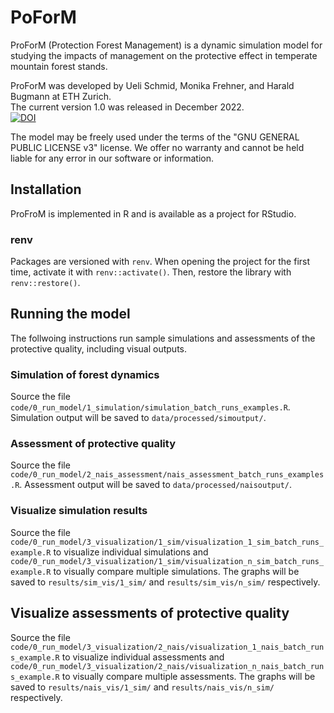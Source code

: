 # PoForM
ProForM (Protection Forest Management) is a dynamic simulation model for studying the impacts of management on the protective effect in temperate mountain forest stands.

ProForM was developed by Ueli Schmid, Monika Frehner, and Harald Bugmann at ETH Zurich.  
The current version 1.0 was released in December 2022.  
[![DOI](https://zenodo.org/badge/572127011.svg)](https://zenodo.org/badge/latestdoi/572127011)  

The model may be freely used under the terms of the "GNU GENERAL PUBLIC LICENSE v3" license.
We offer no warranty and cannot be held liable for any error in our software or information.

## Installation
ProFroM is implemented in R and is available as a project for RStudio.  

### renv
Packages are versioned with `renv`.
When opening the project for the first time, activate it with `renv::activate()`. Then, restore the library with `renv::restore()`.


## Running the model
The follwoing instructions run sample simulations and assessments of the protective quality, including visual outputs.

### Simulation of forest dynamics
Source the file `code/0_run_model/1_simulation/simulation_batch_runs_examples.R`. Simulation output will be saved to
`data/processed/simoutput/`.

### Assessment of protective quality
Source the file `code/0_run_model/2_nais_assessment/nais_assessment_batch_runs_examples.R`. Assessment output will be saved to
`data/processed/naisoutput/`.

### Visualize simulation results
Source the file `code/0_run_model/3_visualization/1_sim/visualization_1_sim_batch_runs_example.R` to visualize
individual simulations and `code/0_run_model/3_visualization/1_sim/visualization_n_sim_batch_runs_example.R` to visually
compare multiple simulations. The graphs will be saved to
`results/sim_vis/1_sim/` and `results/sim_vis/n_sim/` respectively.

## Visualize assessments of protective quality
Source the file `code/0_run_model/3_visualization/2_nais/visualization_1_nais_batch_runs_example.R` to visualize
individual assessments and `code/0_run_model/3_visualization/2_nais/visualization_n_nais_batch_runs_example.R` to visually
compare multiple assessments. The graphs will be saved to
`results/nais_vis/1_sim/` and `results/nais_vis/n_sim/` respectively.

